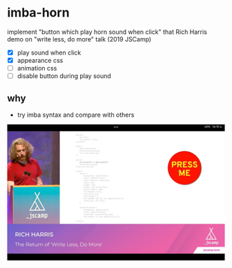 # imba-horn

implement "button which play horn sound when click" that Rich Harris demo on "write less, do more" talk (2019 JSCamp)

- [x] play sound when click
- [x] appearance css
- [ ] animation css
- [ ] disable button during play sound

## why
- try imba syntax and compare with others

![img](img.jpg)
